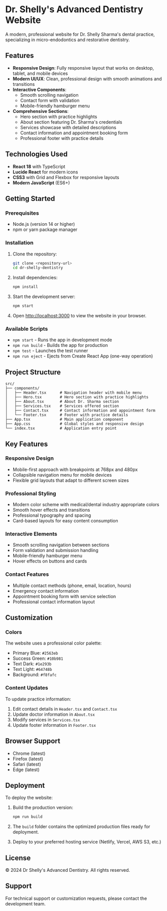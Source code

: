 # Dr. Shelly's Advanced Dentistry Website

A modern, professional website for Dr. Shelly Sharma's dental practice, specializing in micro-endodontics and restorative dentistry.

## Features

- **Responsive Design**: Fully responsive layout that works on desktop, tablet, and mobile devices
- **Modern UI/UX**: Clean, professional design with smooth animations and transitions
- **Interactive Components**: 
  - Smooth scrolling navigation
  - Contact form with validation
  - Mobile-friendly hamburger menu
- **Comprehensive Sections**:
  - Hero section with practice highlights
  - About section featuring Dr. Sharma's credentials
  - Services showcase with detailed descriptions
  - Contact information and appointment booking form
  - Professional footer with practice details

## Technologies Used

- **React 18** with TypeScript
- **Lucide React** for modern icons
- **CSS3** with Grid and Flexbox for responsive layouts
- **Modern JavaScript** (ES6+)

## Getting Started

### Prerequisites

- Node.js (version 14 or higher)
- npm or yarn package manager

### Installation

1. Clone the repository:
   ```bash
   git clone <repository-url>
   cd dr-shelly-dentistry
   ```

2. Install dependencies:
   ```bash
   npm install
   ```

3. Start the development server:
   ```bash
   npm start
   ```

4. Open [http://localhost:3000](http://localhost:3000) to view the website in your browser.

### Available Scripts

- `npm start` - Runs the app in development mode
- `npm run build` - Builds the app for production
- `npm test` - Launches the test runner
- `npm run eject` - Ejects from Create React App (one-way operation)

## Project Structure

```
src/
├── components/
│   ├── Header.tsx      # Navigation header with mobile menu
│   ├── Hero.tsx        # Hero section with practice highlights
│   ├── About.tsx       # About Dr. Sharma section
│   ├── Services.tsx    # Services offered section
│   ├── Contact.tsx     # Contact information and appointment form
│   └── Footer.tsx      # Footer with practice details
├── App.tsx             # Main application component
├── App.css             # Global styles and responsive design
└── index.tsx           # Application entry point
```

## Key Features

### Responsive Design
- Mobile-first approach with breakpoints at 768px and 480px
- Collapsible navigation menu for mobile devices
- Flexible grid layouts that adapt to different screen sizes

### Professional Styling
- Modern color scheme with medical/dental industry appropriate colors
- Smooth hover effects and transitions
- Professional typography and spacing
- Card-based layouts for easy content consumption

### Interactive Elements
- Smooth scrolling navigation between sections
- Form validation and submission handling
- Mobile-friendly hamburger menu
- Hover effects on buttons and cards

### Contact Features
- Multiple contact methods (phone, email, location, hours)
- Emergency contact information
- Appointment booking form with service selection
- Professional contact information layout

## Customization

### Colors
The website uses a professional color palette:
- Primary Blue: `#2563eb`
- Success Green: `#10b981`
- Text Dark: `#1e293b`
- Text Light: `#64748b`
- Background: `#f8fafc`

### Content Updates
To update practice information:
1. Edit contact details in `Header.tsx` and `Contact.tsx`
2. Update doctor information in `About.tsx`
3. Modify services in `Services.tsx`
4. Update footer information in `Footer.tsx`

## Browser Support

- Chrome (latest)
- Firefox (latest)
- Safari (latest)
- Edge (latest)

## Deployment

To deploy the website:

1. Build the production version:
   ```bash
   npm run build
   ```

2. The `build` folder contains the optimized production files ready for deployment.

3. Deploy to your preferred hosting service (Netlify, Vercel, AWS S3, etc.)

## License

© 2024 Dr Shelly's Advanced Dentistry. All rights reserved.

## Support

For technical support or customization requests, please contact the development team.